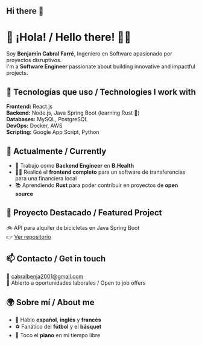 ## Hi there 👋

# 👋 ¡Hola! / Hello there! 👨‍💻

Soy **Benjamín Cabral Farré**, Ingeniero en Software apasionado por proyectos disruptivos.  
I'm a **Software Engineer** passionate about building innovative and impactful projects.

## 🚀 Tecnologías que uso / Technologies I work with

**Frontend:** React.js  
**Backend:** Node.js, Java Spring Boot (learning Rust 🦀)  
**Databases:** MySQL, PostgreSQL  
**DevOps:** Docker, AWS  
**Scripting:** Google App Script, Python  

## 💼 Actualmente / Currently

- 🔧 Trabajo como **Backend Engineer** en **B.Health**
- 🧑‍🎨 Realicé el **frontend completo** para un software de transferencias para una financiera local
- 📚 Aprendiendo **Rust** para poder contribuir en proyectos de **open source**

## 📌 Proyecto Destacado / Featured Project

🚲 API para alquiler de bicicletas en Java Spring Boot  
👉 [Ver repositorio](https://github.com/cabralfbenja/Backend)

## 📫 Contacto / Get in touch

📧 cabralbenja2001@gmail.com  
💼 Abierto a oportunidades laborales / Open to job offers  

## 🌍 Sobre mí / About me

- 💬 Hablo **español**, **inglés** y **francés**  
- ⚽ Fanático del **fútbol** y el **básquet**  
- 🎹 Toco el **piano** en mi tiempo libre
